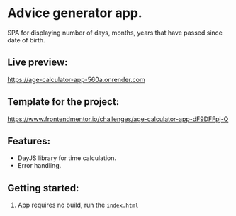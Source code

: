 # Advice generator app.

SPA for displaying number of days, months, years that have passed since date of birth.

## Live preview:

https://age-calculator-app-560a.onrender.com

## Template for the project:

https://www.frontendmentor.io/challenges/age-calculator-app-dF9DFFpj-Q

## Features:

- DayJS library for time calculation.
- Error handling.

## Getting started:

1. App requires no build, run the `index.html`
